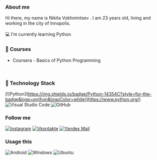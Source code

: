 ### About me

Hi there, my name is Nikita Vokhmintsev . I am 23 years old, living and working in the city of Innopolis.
</br>
</br>
💻 I’m currently learning Python

### 📕 Courses

- Coursera - Basics of Python Programming

</br>

### 🔧 Technology Stack
[![Python](https://img.shields.io/badge/Python-14354C?style=for-the-badge&logo=python&logoColor=white](https://www.python.org/)
![Visual Studio Code](https://img.shields.io/badge/Visual%20Studio%20Code-0078d7.svg?style=for-the-badge&logo=visual-studio-code&logoColor=white)
![GitHub](https://img.shields.io/badge/github-%23121011.svg?style=for-the-badge&logo=github&logoColor=white)

### Follow me


[![Instagram](https://img.shields.io/badge/Instagram-090909?style=for-the-badge&logo=Instagram&logoColor=white)](https://www.instagram.com/nikita.vohmincev)
[![Vkontakte](https://img.shields.io/badge/Vkontakte-090909?style=for-the-badge&logo=VK&logoColor=white)](https://vk.com/nikk_official)
[![Yandex Mail](https://img.shields.io/badge/yandex_mail-090909?style=for-the-badge&logo=appveyor&logoColor=white)](mailto:nv@nikk178.ru)

### Usage this

![Android](https://img.shields.io/badge/Android-3DDC84?style=for-the-badge&logo=android&logoColor=white)
![Windows](https://img.shields.io/badge/Windows-0078D6?style=for-the-badge&logo=windows&logoColor=white)
![Ubuntu](https://img.shields.io/badge/Ubuntu-E95420?style=for-the-badge&logo=ubuntu&logoColor=white)
